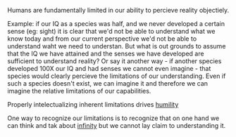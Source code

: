 Humans are fundamentally limited in our ability to percieve reality objectiely.

Example: if our IQ as a species was half, and we never developed a certain sense (eg: sight) it is clear that we'd not be able to understand what we know today and from our current perspective we'd not be able to understand waht we need to understan. But what is out grounds to assume that the IQ we have attained and the senses we have developed are sufficient to understand reality? Or say it another way - if another species developed 100X our IQ and had senses we cannot even imagine - that species would clearly percieve the limitations of our understanding. Even if such a species doesn't exist, we can imagine it and therefore we can imagine the relative limitations of our capabilities.

Properly intelectualizing inherent limitations drives [humility](humility.md)

One way to recognize our limitations is to recognize that on one hand we can think and tak about [infinity](infinity.md) but we cannot lay claim to understanding it.

